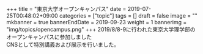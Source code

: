 +++
 title =  "東京大学オープンキャンパス"
 date = 2019-07-25T00:48:02+09:00
 categories = ["topic"]
 tags = []
 draft = false
 image = ""
 mkbanner = true
 bannerEndDate = 2019-09-23
 weight = 1
 bannerimg = "img/topics/opencampus.png"
+++
 2019/8/8-9に行われた東京大学理学部のオープンキャンパスに参加しました<br>
 CNSとして特別講義および展示を行いました。
